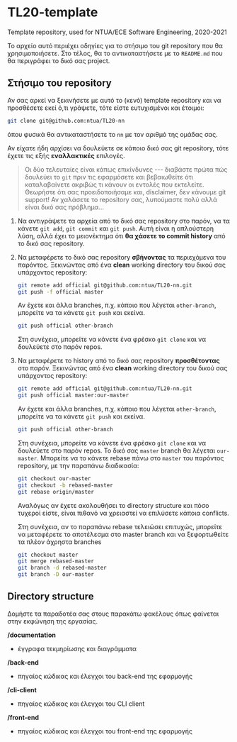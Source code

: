 # TL20-template

Template repository, used for NTUA/ECE Software Engineering, 2020-2021

Το αρχείο αυτό περιέχει οδηγίες για το στήσιμο του git repository που θα
χρησιμοποιήσετε.  Στο τέλος, θα το αντικαταστήσετε με το `README.md` που
θα περιγράφει το δικό σας project.


## Στήσιμο του repository

Αν σας αρκεί να ξεκινήσετε με αυτό το (κενό) template repository και να
προσθέσετε εκεί ό,τι γράψετε, τότε είστε ευτυχισμένοι και έτοιμοι:

```sh
git clone git@github.com:ntua/TL20-nn
```

όπου φυσικά θα αντικαταστήσετε το `nn` με τον αριθμό της ομάδας σας.

Αν είχατε ήδη αρχίσει να δουλεύετε σε κάποιο δικό σας git repository,
τότε έχετε τις εξής **εναλλακτικές** επιλογές.

> Οι δύο τελευταίες είναι κάπως επικίνδυνες --- διαβάστε πρώτα πώς δουλεύει
> το `git` πριν τις εφαρμόσετε και βεβαιωθείτε ότι καταλαβαίνετε ακριβώς
> τι κάνουν οι εντολές που εκτελείτε.
> Θεωρήστε ότι σας προειδοποιήσαμε και, disclaimer, δεν κάνουμε git support!
> Αν χαλάσετε το repository σας, λυπούμαστε πολύ αλλά είναι δικό σας πρόβλημα...

1.  Να αντιγράψετε τα αρχεία από το δικό σας repository στο παρόν,
    να τα κάνετε `git add`, `git commit` και `git push`.  Αυτή είναι
    η απλούστερη λύση, αλλά έχει το μειονέκτημα ότι **θα χάσετε το
    commit history** από το δικό σας repository.

2.  Να μεταφέρετε το δικό σας repository **σβήνοντας** τα περιεχόμενα
    του παρόντος.  Ξεκινώντας από ένα **clean** working directory του
    δικού σας υπάρχοντος repository:

    ```sh
    git remote add official git@github.com:ntua/TL20-nn.git
    git push -f official master
    ```

    Αν έχετε και άλλα branches, π.χ. κάποιο που λέγεται `other-branch`,
    μπορείτε να τα κάνετε `git push` και εκείνα.

    ```sh
    git push official other-branch
    ```

    Στη συνέχεια, μπορείτε να κάνετε ένα φρέσκο `git clone` και να δουλεύετε
    στο παρόν repos.

3.  Να μεταφέρετε το history από το δικό σας repository **προσθέτοντας**
    στο παρόν.  Ξεκινώντας από ένα **clean** working directory του δικού
    σας υπάρχοντος repository:

    ```sh
    git remote add official git@github.com:ntua/TL20-nn.git
    git push official master:our-master
    ```

    Αν έχετε και άλλα branches, π.χ. κάποιο που λέγεται `other-branch`,
    μπορείτε να τα κάνετε `git push` και εκείνα.

    ```sh
    git push official other-branch
    ```

    Στη συνέχεια, μπορείτε να κάνετε ένα φρέσκο `git clone` και να δουλεύετε
    στο παρόν repos.  Το δικό σας `master` branch θα λέγεται `our-master`.
    Μπορείτε να το κάνετε rebase πάνω στο `master` του παρόντος repository,
    με την παραπάνω διαδικασία:

    ```sh
    git checkout our-master
    git checkout -b rebased-master
    git rebase origin/master
    ```

    Αναλόγως αν έχετε ακολουθήσει το directory structure και πόσο τυχεροί
    είστε, είναι πιθανό να χρειαστεί να επιλύσετε κάποια conflicts.

    Στη συνέχεια, αν το παραπάνω rebase τελειώσει επιτυχώς, μπορείτε να
    μεταφέρετε το αποτέλεσμα στο master branch και να ξεφορτωθείτε τα
    πλέον άχρηστα branches

    ```sh
    git checkout master
    git merge rebased-master
    git branch -d rebased-master
    git branch -D our-master
    ```


## Directory structure

Δομήστε τα παραδοτέα σας στους παρακάτω φακέλους όπως φαίνεται στην
εκφώνηση της εργασίας.

**/documentation**
- έγγραφα τεκμηρίωσης και διαγράμματα

**/back-end**
- πηγαίος κώδικας και έλεγχοι του back-end της εφαρμογής

**/cli-client**
- πηγαίος κώδικας και έλεγχοι του CLI client

**/front-end**
- πηγαίος κώδικας και έλεγχοι του front-end της εφαρμογής
